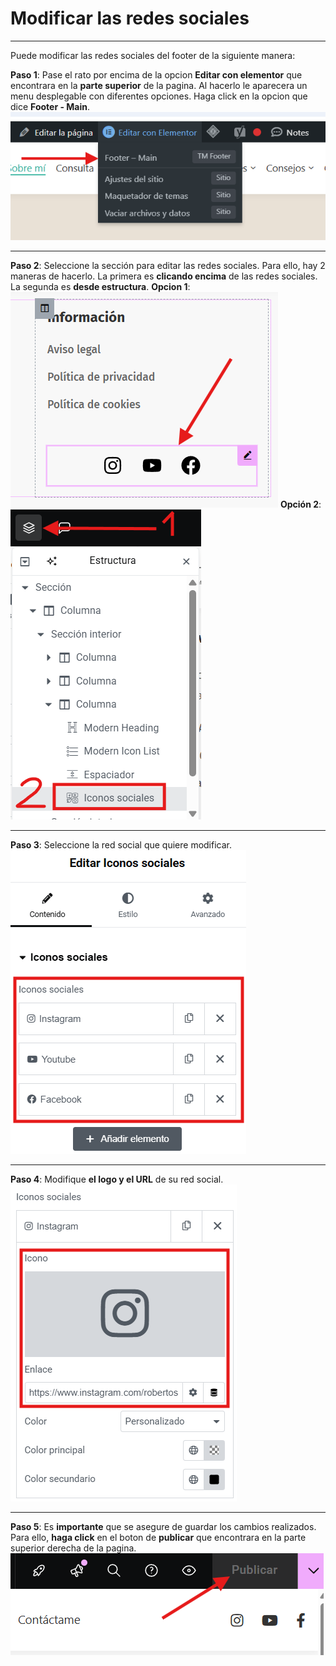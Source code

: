 # Modificar las redes sociales
---
Puede modificar las redes sociales del footer de la siguiente manera:

**Paso 1**: Pase el rato por encima de la opcion **Editar con elementor** que encontrara en la **parte superior** de la pagina. Al hacerlo le aparecera un menu desplegable con diferentes opciones. Haga click en la opcion que dice **Footer - Main**.
![Entrar a Editar el Footer](../../imagenes/doc29.png)

---

**Paso 2**: Seleccione la sección para editar las redes sociales. Para ello, hay 2 maneras de hacerlo. La primera es **clicando encima** de las redes sociales. La segunda es **desde estructura**. 
**Opcion 1**:
![Opción 1](../../imagenes/doc30.png)
**Opción 2**:
![Opción 2](../../imagenes/doc31.png)

---

**Paso 3**: Seleccione la red social que quiere modificar.
![Seleccionar red social](../../imagenes/doc32.png)

---

**Paso 4**: Modifique **el logo y el URL** de su red social.
![Insertar-Modificar](../../imagenes/doc33.png)

---

**Paso 5**: Es **importante** que se asegure de guardar los cambios realizados. Para ello, **haga click** en el boton de **publicar** que encontrara en la parte superior derecha de la pagina.
![Guardar los cambios realizados](../../imagenes/doc34.png)